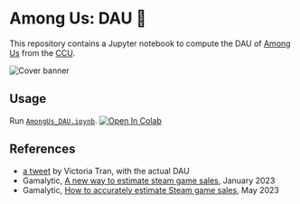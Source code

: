 # Among Us: DAU 👀

This repository contains a Jupyter notebook to compute the DAU of [Among Us][wikipedia] from the [CCU][ccu].

![Cover banner][cover-banner]

## Usage

Run [`AmongUs_DAU.ipynb`][notebook].
[![Open In Colab][colab-badge]][notebook]

## References

-   [a tweet][twitter] by Victoria Tran, with the actual DAU
-   Gamalytic, [A new way to estimate steam game sales][gamalytic23-ccu], January 2023
-   Gamalytic, [How to accurately estimate Steam game sales][gamalytic23-aggregate], May 2023

<!-- Definitions -->

[wikipedia]: <https://en.wikipedia.org/wiki/Among_Us>
[ccu]: <https://steamdb.info/app/945360/graphs/>

[cover-banner]: <https://github.com/woctezuma/AmongUs-DAU/wiki/img/cover-banner.png>

[notebook]: <https://colab.research.google.com/github/woctezuma/AmongUs-DAU/blob/main/AmongUs_DAU.ipynb>
[colab-badge]: <https://colab.research.google.com/assets/colab-badge.svg>

[twitter]: <https://twitter.com/TheVTran/status/1399440751797293056>
[gamalytic23-ccu]: <https://gamalytic.com/blog/a-new-way-to-estimate-steam-games-sales>
[gamalytic23-aggregate]: <https://gamalytic.com/blog/how-to-accurately-estimate-steam-sales>
